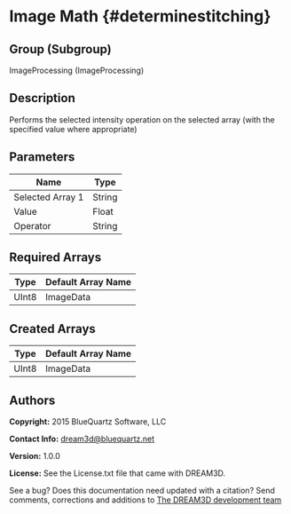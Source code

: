 Image Math {#determinestitching}
=====

## Group (Subgroup) ##
ImageProcessing (ImageProcessing)


## Description ##
Performs the selected intensity operation on the selected array (with the specified value where appropriate)

## Parameters ##
| Name             | Type |
|------------------|------|
| Selected Array 1 | String |
| Value | Float|
| Operator | String |

## Required Arrays ##

| Type | Default Array Name | 
|------|--------------------|
| UInt8  | ImageData     |

## Created Arrays ##
| Type | Default Array Name | 
|------|--------------------|
| UInt8  | ImageData     |



## Authors ##

**Copyright:** 2015 BlueQuartz Software, LLC

**Contact Info:** dream3d@bluequartz.net

**Version:** 1.0.0

**License:**  See the License.txt file that came with DREAM3D.




See a bug? Does this documentation need updated with a citation? Send comments, corrections and additions to [The DREAM3D development team](mailto:dream3d@bluequartz.net?subject=Documentation%20Correction)
